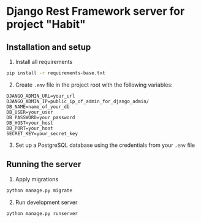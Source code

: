 # Django Rest Framework server for project "Habit"

## Installation and setup

1. Install all requirements
```bash
pip install -r requirements-base.txt
```

2. Create `.env` file in the project root with the following variables:
```
DJANGO_ADMIN_URL=your_url
DJANGO_ADMIN_IP=public_ip_of_admin_for_django_admin/
DB_NAME=name_of_your_db
DB_USER=your_user
DB_PASSWORD=your_password
DB_HOST=your_host
DB_PORT=your_host
SECRET_KEY=your_secret_key
```

3. Set up a PostgreSQL database using the credentials from your `.env` file


## Running the server

1. Apply migrations
```bash
python manage.py migrate
```
2. Run development server
```bash
python manage.py runserver
```